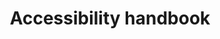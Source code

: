 ---
title: 'Accessibility handbook'
description: >-
    A set of guidelines for creating accessible and inclusive content for people with disabilities.
buttonText: 'Learn More'
buttonAria: 'Learn more about the accessibility handbook.'
url: ''  
---
